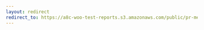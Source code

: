 ```yaml
---
layout: redirect
redirect_to: https://a8c-woo-test-reports.s3.amazonaws.com/public/pr-merge/43325/e2e/index.html
---
```

